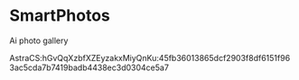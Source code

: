 # SmartPhotos
Ai photo gallery


AstraCS:hGvQqXzbfXZEyzakxMiyQnKu:45fb36013865dcf2903f8df6151f963ac5cda7b7419badb4438ec3d0304ce5a7

